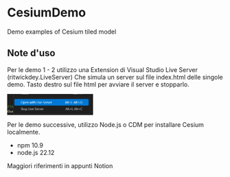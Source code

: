 # CesiumDemo
Demo examples of Cesium tiled model

## Note d'uso
Per le demo 1 - 2 utilizzo una Extension di Visual Studio Live Server (ritwickdey.LiveServer)
Che simula un server sul file index.html delle singole demo.
Tasto destro sul file html per avviare il server e stopparlo.

<img src="img/image.png" width="200" align="center">

Per le demo successive, utilizzo Node.js o CDM per installare Cesium localmente.
- npm 10.9 
- node.js 22.12


Maggiori riferimenti in appunti Notion
